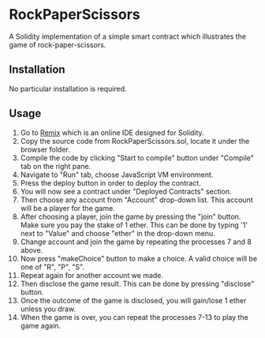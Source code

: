 # RockPaperScissors

A Solidity implementation of a simple smart contract which illustrates the game of rock-paper-scissors.

## Installation

No particular installation is required.

## Usage

1) Go to [Remix](http://remix.ethereum.org) which is an online IDE designed for Solidity. <br/>
2) Copy the source code from RockPaperScissors.sol, locate it under the browser folder. <br/>
3) Compile the code by clicking "Start to compile" button under "Compile" tab on the right pane. <br/>
4) Navigate to "Run" tab, choose JavaScript VM environment. <br/>
5) Press the deploy button in order to deploy the contract. <br/>
6) You will now see a contract under "Deployed Contracts" section. <br/>
7) Then choose any account from "Account" drop-down list. This account will be a player for the game. <br/>
8) After choosing a player, join the game by pressing the "join" button. Make sure you pay the stake of 1 ether. This can be done by typing '1' next to "Value" and choose "ether" in the drop-down menu. <br/>
9) Change account and join the game by repeating the processes 7 and 8 above. <br/>
10) Now press "makeChoice" button to make a choice. A valid choice will be one of "R", "P", "S". <br/>
11) Repeat again for another account we made. <br/>
12) Then disclose the game result. This can be done by pressing "disclose" button. <br/>
13) Once the outcome of the game is disclosed, you will gain/lose 1 ether unless you draw. <br/>
14) When the game is over, you can repeat the processes 7-13 to play the game again. <br/>

